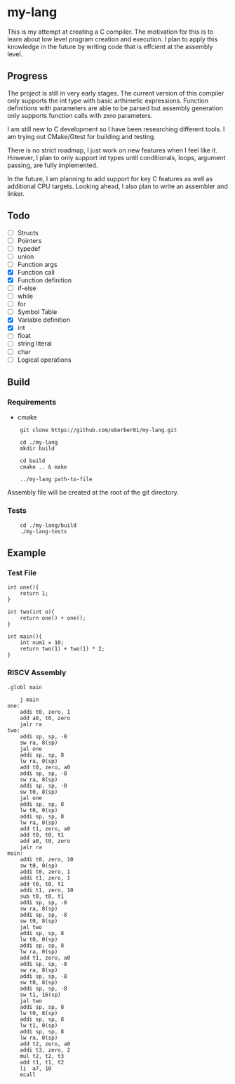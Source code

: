 # my-lang

This is my attempt at creating a C compiler. The motivation for this is to learn about low level program creation and execution. I plan to apply this knowledge in the future by writing code that is effcient at the assembly level.


## Progress

The project is still in very early stages. The current version of this compiler only supports the int type with basic arthimetic expressions. Function definitions with parameters are able 
to be parsed but assembly generation only supports function calls with zero parameters.

I am still new to C development so I have been researching different tools. I am trying out CMake/Gtest for building and testing. 

There is no strict roadmap, I just work on new features when I feel like it. However, I plan to only support int types until conditionals, loops, argument passing, are fully implemented. 

In the future, I am planning to add support for key C features as well as additional CPU targets. Looking ahead, I also plan to write an assembler and linker.

## Todo

 - [ ] Structs
 - [ ] Pointers
 - [ ] typedef
 - [ ] union
 - [ ] Function args
 - [x] Function call
 - [x] Function definition
 - [ ] if-else
 - [ ] while
 - [ ] for
 - [ ] Symbol Table
 - [x] Variable definition
 - [x] int
 - [ ] float
 - [ ] string literal
 - [ ] char
 - [ ] Logical operations

## Build

### Requirements
- cmake
```
    git clone https://github.com/eberber01/my-lang.git

    cd ./my-lang
    mkdir build

    cd build
    cmake .. & make

    ../my-lang path-to-file
```

Assembly file will be created at the root of the git directory. 

### Tests
```
    cd ./my-lang/build 
    ./my-lang-tests
```

## Example
### Test File
```
int one(){
    return 1;
}

int two(int o){
    return one() + one();
}

int main(){
    int num1 = 10;
    return two(1) + two(1) * 2;
}

```
### RISCV Assembly
```
.globl main

	j main
one:
	addi t0, zero, 1
	add a0, t0, zero
	jalr ra
two:
	addi sp, sp, -8
	sw ra, 8(sp)
	jal one
	addi sp, sp, 8
	lw ra, 0(sp)
	add t0, zero, a0
	addi sp, sp, -8
	sw ra, 8(sp)
	addi sp, sp, -8
	sw t0, 8(sp)
	jal one
	addi sp, sp, 8
	lw t0, 0(sp)
	addi sp, sp, 8
	lw ra, 0(sp)
	add t1, zero, a0
	add t0, t0, t1
	add a0, t0, zero
	jalr ra
main:
	addi t0, zero, 10
	sw t0, 0(sp)
	addi t0, zero, 1
	addi t1, zero, 1
	add t0, t0, t1
	addi t1, zero, 10
	sub t0, t0, t1
	addi sp, sp, -8
	sw ra, 8(sp)
	addi sp, sp, -8
	sw t0, 8(sp)
	jal two
	addi sp, sp, 8
	lw t0, 0(sp)
	addi sp, sp, 8
	lw ra, 0(sp)
	add t1, zero, a0
	addi sp, sp, -8
	sw ra, 8(sp)
	addi sp, sp, -8
	sw t0, 8(sp)
	addi sp, sp, -8
	sw t1, 16(sp)
	jal two
	addi sp, sp, 8
	lw t0, 8(sp)
	addi sp, sp, 8
	lw t1, 0(sp)
	addi sp, sp, 8
	lw ra, 0(sp)
	add t2, zero, a0
	addi t3, zero, 2
	mul t2, t2, t3
	add t1, t1, t2
	li  a7, 10
	ecall 
```
